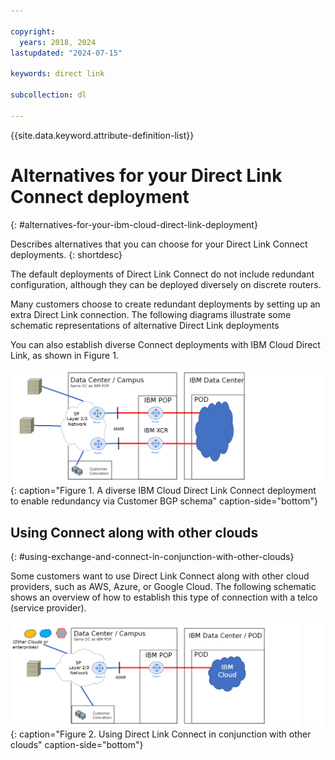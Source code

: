 ```yaml
---

copyright:
  years: 2018, 2024
lastupdated: "2024-07-15"

keywords: direct link

subcollection: dl

---
```


{{site.data.keyword.attribute-definition-list}}

# Alternatives for your Direct Link Connect deployment
{: #alternatives-for-your-ibm-cloud-direct-link-deployment}

Describes alternatives that you can choose for your Direct Link Connect deployments.
{: shortdesc}

The default deployments of Direct Link Connect do not include redundant configuration, although they can be deployed diversely on discrete routers.

Many customers choose to create redundant deployments by setting up an extra Direct Link connection. The following diagrams illustrate some schematic representations of alternative Direct Link deployments

You can also establish diverse Connect deployments with IBM Cloud Direct Link, as shown in Figure 1.

![Diverse Connect](images/connect_alt_2.png "Diverse Connect"){: caption="Figure 1. A diverse IBM Cloud Direct Link Connect deployment to enable redundancy via Customer BGP schema" caption-side="bottom"}

## Using Connect along with other clouds
{: #using-exchange-and-connect-in-conjunction-with-other-clouds}

Some customers want to use Direct Link Connect along with other cloud providers, such as AWS, Azure, or Google Cloud. The following schematic shows an overview of how to establish this type of connection with a telco (service provider).

![Other Clouds Connect](images/connect_alt_3.png "Other Clouds Connect"){: caption="Figure 2. Using Direct Link Connect in conjunction with other clouds" caption-side="bottom"}
